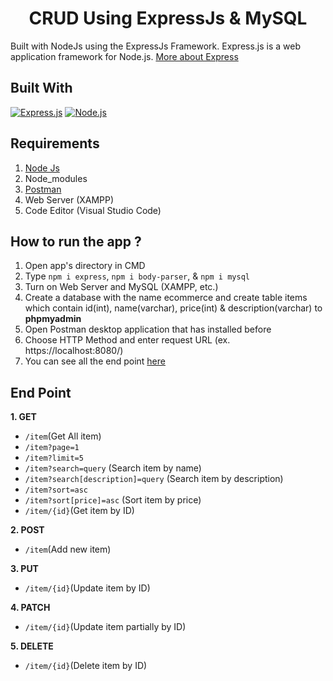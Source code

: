 <h1 align="center">CRUD Using ExpressJs & MySQL</h1>

Built with NodeJs using the ExpressJs Framework.
Express.js is a web application framework for Node.js. [More about Express](https://en.wikipedia.org/wiki/Express.js)

## Built With
[![Express.js](https://img.shields.io/badge/Express.js-4.17.1-orange.svg?style=rounded-square)](https://expressjs.com/en/starter/installing.html)
[![Node.js](https://img.shields.io/badge/Node.js-v12.18.3-green.svg?style=rounded-square)](https://nodejs.org/)

## Requirements
1. <a href="https://nodejs.org/en/download/">Node Js</a>
2. Node_modules
3. <a href="https://www.getpostman.com/">Postman</a>
4. Web Server (XAMPP)
5. Code Editor (Visual Studio Code)

## How to run the app ?
1. Open app's directory in CMD
2. Type `npm i express`, `npm i body-parser`, & `npm i mysql`
3. Turn on Web Server and MySQL (XAMPP, etc.)
4. Create a database with the name ecommerce and create table items which contain id(int), name(varchar), price(int) & description(varchar) to **phpmyadmin**
5. Open Postman desktop application that has installed before
6. Choose HTTP Method and enter request URL (ex. https://localhost:8080/)
7. You can see all the end point [here](#end-point)

## End Point
**1. GET**

* `/item`(Get All item) 
* `/item?page=1`
* `/item?limit=5`
* `/item?search=query` (Search item by name)
* `/item?search[description]=query` (Search item by description)
* `/item?sort=asc` 
* `/item?sort[price]=asc` (Sort item by price)
* `/item/{id}`(Get item by ID) 

**2. POST**

* `/item`(Add new item) 

**3. PUT**

* `/item/{id}`(Update item by ID) 

**4. PATCH**

* `/item/{id}`(Update item partially by ID) 

**5. DELETE**

* `/item/{id}`(Delete item by ID) 
